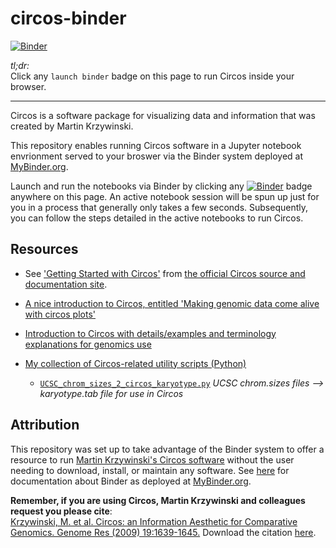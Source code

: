 # circos-binder

[![Binder](http://mybinder.org/badge.svg)](http://beta.mybinder.org/v2/gh/fomightez/circos-binder/master?filepath=index.ipynb)

*tl;dr:*  
Click any `launch binder` badge on this page to run Circos inside your browser.

------

Circos is a software package for visualizing data and information that was created by Martin Krzywinski. 

This repository enables running Circos software in a Jupyter notebook envrionment served to your broswer via the Binder system deployed at [MyBinder.org](https://mybinder.org/). 

Launch and run the notebooks via Binder by clicking any [![Binder](http://mybinder.org/badge.svg)](http://beta.mybinder.org/v2/gh/fomightez/circos-binder/master?filepath=index.ipynb) badge anywhere on this page. An active notebook session will be spun up just for you in a process that generally only takes a few seconds. Subsequently, you can follow the steps detailed in the active notebooks to run Circos.

Resources
--------
* See ['Getting Started with Circos'](http://circos.ca/support/getting_started/) from [the official Circos source and documentation site](http://circos.ca/).

* [A nice introduction to Circos, entitled 'Making genomic data come alive with circos plots'](https://medium.com/@Marianattestad/a-treatise-on-making-circos-plots-from-genomic-data-7ff496849e0)

* [Introduction to Circos with details/examples and terminology explanations for genomics use](http://barc.wi.mit.edu/education/hot_topics/Circos/Circos.pdf)

* [My collection of Circos-related utility scripts (Python)](https://github.com/fomightez/sequencework/tree/master/circos-utilities)
  - [`UCSC_chrom_sizes_2_circos_karyotype.py`](https://github.com/fomightez/sequencework/blob/master/circos-utilities/UCSC_chrom_sizes_2_circos_karyotype.py) *UCSC chrom.sizes files --> karyotype.tab file for use in Circos*

Attribution
----------
This repository was set up to take advantage of the Binder system to offer a resource to run [Martin Krzywinski's Circos software](http://circos.ca/) without the user needing to download, install, or maintain any software. See [here](https://mybinder.readthedocs.io/en/latest/) for documentation about Binder as deployed at [MyBinder.org](https://mybinder.org/).

**Remember, if you are using Circos, Martin Krzywinski and colleagues request you please cite**:  
[Krzywinski, M. et al. Circos: an Information Aesthetic for Comparative Genomics. Genome Res (2009) 19:1639-1645.](http://genome.cshlp.org/content/early/2009/06/15/gr.092759.109.abstract)
Download the citation [here](https://genome.cshlp.org/citmgr?gca=genome;gr.092759.109v1).

